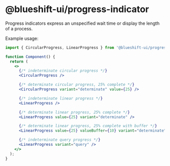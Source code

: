 # @blueshift-ui/progress-indicator

Progress indicators express an unspecified wait time or display the length of a process.

Example usage:

```jsx
import { CircularProgress, LinearProgress } from '@blueshift-ui/progress-indicator';

function Component() {
  return (
    <>
      {/* indeterminate circular progress */}
      <CircularProgress />

      {/* determinate circular progress, 25% complete */}
      <CircularProgress variant="determinate" value={25} />

      {/* indeterminate linear progress */}
      <LinearProgress />

      {/* determinate linear progress, 25% complete */}
      <LinearProgress value={25} variant="determinate" />

      {/* determinate linear progress, 25% complete with buffer */}
      <LinearProgress value={25} valueBuffer={10} variant="determinate" />

      {/* indeterminate query progress */}
      <LinearProgress variant="query" />
    </>
  );
}
```
